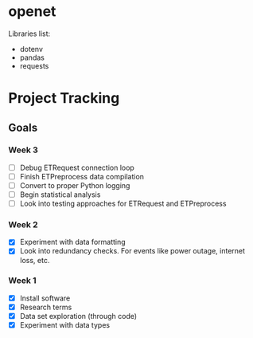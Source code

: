 # openet
Libraries list:
- dotenv
- pandas
- requests

# Project Tracking
## Goals
### Week 3
- [ ] Debug ETRequest connection loop
- [ ] Finish ETPreprocess data compilation
- [ ] Convert to proper Python logging
- [ ] Begin statistical analysis
- [ ] Look into testing approaches for ETRequest and ETPreprocess

### Week 2
- [x] Experiment with data formatting
- [x] Look into redundancy checks. For events like power outage, internet loss, etc.

### Week 1
- [x] Install software
- [x] Research terms
- [x] Data set exploration (through code)
- [x] Experiment with data types